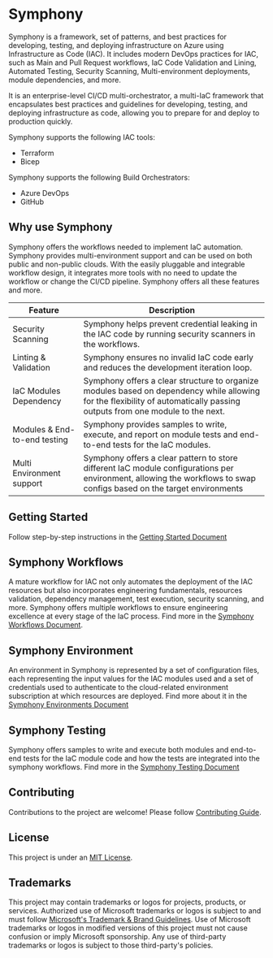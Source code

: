 # Symphony

Symphony is a framework, set of patterns, and best practices for developing, testing, and deploying infrastructure on Azure using Infrastructure as Code (IAC). It includes modern DevOps practices for IAC, such as Main and Pull Request workflows, IaC Code Validation and Lining, Automated Testing, Security Scanning, Multi-environment deployments, module dependencies, and more.

It is an enterprise-level CI/CD multi-orchestrator, a multi-IaC framework that encapsulates best practices and guidelines for developing, testing, and deploying infrastructure as code, allowing you to prepare for and deploy to production quickly.

Symphony supports the following IAC tools:

- Terraform
- Bicep

Symphony supports the following Build Orchestrators:

- Azure DevOps
- GitHub

## Why use Symphony

Symphony offers the workflows needed to implement IaC automation. Symphony provides multi-environment support and can be used on both public and non-public clouds. With the easily pluggable and integrable workflow design, it integrates more tools with no need to update the workflow or change the CI/CD pipeline. Symphony offers all these features and more.

| Feature                      | Description                                                                                                                                                                 |
|------------------------------|-----------------------------------------------------------------------------------------------------------------------------------------------------------------------------|
| Security Scanning            | Symphony helps prevent credential leaking in the IAC code by running security scanners in the workflows.                                                                 |
| Linting & Validation         | Symphony ensures no invalid IaC code early and reduces the development iteration loop.                                                                                      |
| IaC Modules Dependency       | Symphony offers a clear structure to organize modules based on dependency while allowing for the flexibility of automatically passing outputs from one module to the next. |
| Modules & End-to-end testing | Symphony provides samples to write, execute, and report on module tests and end-to-end tests for the IaC modules.                                                          |
| Multi Environment support    | Symphony offers a clear pattern to store different IaC module configurations per environment, allowing the workflows to swap configs based on the target environments           |

## Getting Started

Follow step-by-step instructions in the [Getting Started Document](./docs/GETTING_STARTED.md)

## Symphony Workflows

A mature workflow for IAC not only automates the deployment of the IAC resources but also incorporates engineering fundamentals, resources validation, dependency management, test execution, security scanning, and more. Symphony offers multiple workflows to ensure engineering excellence at every stage of the IaC process. Find more in the [Symphony Workflows Document](./docs/WORKFLOW.md).

## Symphony Environment

An environment in Symphony is represented by a set of configuration files, each representing the input values for the IAC modules used and a set of credentials used to authenticate to the cloud-related environment subscription at which resources are deployed. Find more about it in the [Symphony Environments Document](./docs/ENVIRONMENT.md)

## Symphony Testing

Symphony offers samples to write and execute both modules and end-to-end tests for the IaC module code and how the tests are integrated into the symphony workflows. Find more in the [Symphony Testing Document](./docs/TESTING.md)

## Contributing

Contributions to the project are welcome! Please follow [Contributing Guide](CONTRIBUTING.md).

## License

This project is under an [MIT License](LICENSE).

## Trademarks

This project may contain trademarks or logos for projects, products, or services. Authorized use of Microsoft trademarks or logos is subject to and must follow [Microsoft's Trademark & Brand Guidelines](https://www.microsoft.com/en-us/legal/intellectualproperty/trademarks). Use of Microsoft trademarks or logos in modified versions of this project must not cause confusion or imply Microsoft sponsorship. Any use of third-party trademarks or logos is subject to those third-party's policies.
